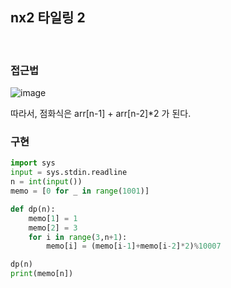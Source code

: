 ## nx2 타일링 2

</br>

### 접근법
![image](https://user-images.githubusercontent.com/37561451/191186376-dc001cac-ecc9-42da-a47c-105b0293db94.png)
  
따라서, 점화식은 arr[n-1] + arr[n-2]*2 가 된다.
</br>

### 구현

```python
import sys
input = sys.stdin.readline
n = int(input())
memo = [0 for _ in range(1001)]

def dp(n):
    memo[1] = 1
    memo[2] = 3
    for i in range(3,n+1):
        memo[i] = (memo[i-1]+memo[i-2]*2)%10007

dp(n)
print(memo[n])
```